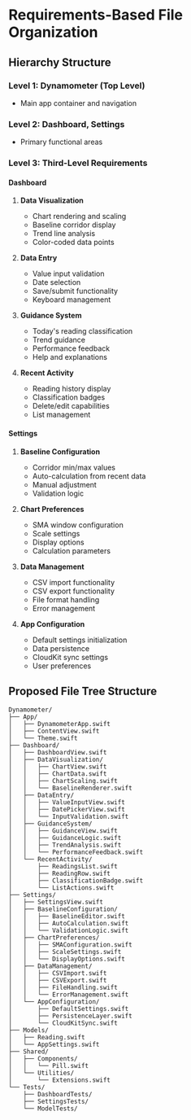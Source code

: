 # Requirements-Based File Organization

## Hierarchy Structure

### Level 1: Dynamometer (Top Level)
- Main app container and navigation

### Level 2: Dashboard, Settings
- Primary functional areas

### Level 3: Third-Level Requirements

#### Dashboard
1. **Data Visualization**
   - Chart rendering and scaling
   - Baseline corridor display
   - Trend line analysis
   - Color-coded data points

2. **Data Entry**
   - Value input validation
   - Date selection
   - Save/submit functionality
   - Keyboard management

3. **Guidance System**
   - Today's reading classification
   - Trend guidance
   - Performance feedback
   - Help and explanations

4. **Recent Activity**
   - Reading history display
   - Classification badges
   - Delete/edit capabilities
   - List management

#### Settings
1. **Baseline Configuration**
   - Corridor min/max values
   - Auto-calculation from recent data
   - Manual adjustment
   - Validation logic

2. **Chart Preferences**
   - SMA window configuration
   - Scale settings
   - Display options
   - Calculation parameters

3. **Data Management**
   - CSV import functionality
   - CSV export functionality
   - File format handling
   - Error management

4. **App Configuration**
   - Default settings initialization
   - Data persistence
   - CloudKit sync settings
   - User preferences

## Proposed File Tree Structure

```
Dynamometer/
├── App/
│   ├── DynamometerApp.swift
│   ├── ContentView.swift
│   └── Theme.swift
├── Dashboard/
│   ├── DashboardView.swift
│   ├── DataVisualization/
│   │   ├── ChartView.swift
│   │   ├── ChartData.swift
│   │   ├── ChartScaling.swift
│   │   └── BaselineRenderer.swift
│   ├── DataEntry/
│   │   ├── ValueInputView.swift
│   │   ├── DatePickerView.swift
│   │   └── InputValidation.swift
│   ├── GuidanceSystem/
│   │   ├── GuidanceView.swift
│   │   ├── GuidanceLogic.swift
│   │   ├── TrendAnalysis.swift
│   │   └── PerformanceFeedback.swift
│   └── RecentActivity/
│       ├── ReadingsList.swift
│       ├── ReadingRow.swift
│       ├── ClassificationBadge.swift
│       └── ListActions.swift
├── Settings/
│   ├── SettingsView.swift
│   ├── BaselineConfiguration/
│   │   ├── BaselineEditor.swift
│   │   ├── AutoCalculation.swift
│   │   └── ValidationLogic.swift
│   ├── ChartPreferences/
│   │   ├── SMAConfiguration.swift
│   │   ├── ScaleSettings.swift
│   │   └── DisplayOptions.swift
│   ├── DataManagement/
│   │   ├── CSVImport.swift
│   │   ├── CSVExport.swift
│   │   ├── FileHandling.swift
│   │   └── ErrorManagement.swift
│   └── AppConfiguration/
│       ├── DefaultSettings.swift
│       ├── PersistenceLayer.swift
│       └── CloudKitSync.swift
├── Models/
│   ├── Reading.swift
│   └── AppSettings.swift
├── Shared/
│   ├── Components/
│   │   └── Pill.swift
│   └── Utilities/
│       └── Extensions.swift
└── Tests/
    ├── DashboardTests/
    ├── SettingsTests/
    └── ModelTests/
```